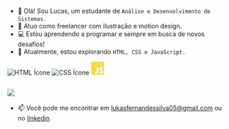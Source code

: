 - 👋 Olá! Sou Lucas, um estudante de ```Análise e Desenvolvimento de Sistemas.```
- 🎨 Atuo como freelancer com ilustração e motion design.
- 💻 Estou aprendendo a programar e sempre em busca de novos desafios!
- 🌱 Atualmente, estou explorando ```HTML, CSS e JavaScript.```
  
<p>
  <img src="https://upload.wikimedia.org/wikipedia/commons/thumb/6/61/HTML5_logo_and_wordmark.svg/640px-HTML5_logo_and_wordmark.svg.png" alt="HTML Ícone" width="30" height="30"> 
  <img src="https://cdn4.iconfinder.com/data/icons/flat-brand-logo-2/512/css3-512.png" alt="CSS Ícone" width="30" height="30"> 
  <img src="https://raw.githubusercontent.com/devicons/devicon/master/icons/javascript/javascript-plain.svg" alt="JavaScript Ícone" width="30" height="30">
</p>

##
<div>
  <a href="https://www.behance.net/lucasfernandes170" target="_black"><img src="https://img.shields.io/badge/-Behance-blue?style=for-the-badge&logo=behance&logoColor=white" 
 target="_black"></a>
</div>

- 📫 Você pode me encontrar em [lukasfernandessilva05@gmail.com](mailto:lukasfernandessilva05@gmail.com) ou no [linkedin](https://www.linkedin.com/in/fernandes-luccas/).


